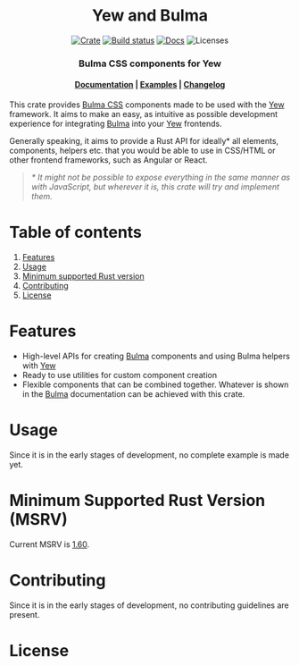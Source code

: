<div align="center">
  <h1>Yew and Bulma</h1>

[![Crate](https://img.shields.io/crates/v/yew-and-bulma.svg?style=flat-square)](https://crates.io/crates/yew-and-bulma)
[![Build status](https://img.shields.io/github/actions/workflow/status/filipdutescu/yew-and-bulma/ci.yml?branch=main&style=flat-square)](https://github.com/filipdutescu/yew-and-bulma/actions)
[![Docs](https://img.shields.io/badge/docs.rs-yew--and--bulma-green?style=flat-square)](https://docs.rs/yew-and-bulma/)
![Licenses](https://img.shields.io/badge/license-MIT%2FApache--2.0-blue?style=flat-square)

  <h3> Bulma CSS components for Yew</h3>

  <h4>
    <a href="https://docs.rs/yew-and-bulma/">Documentation</a>
    <span> | </span>
    <a href="https://github.com/filipdutescu/yew-and-bulma/tree/master/examples">Examples</a>
    <span> | </span>
    <a href="https://github.com/filipdutescu/yew-and-bulma/blob/master/CHANGELOG.md">Changelog</a>
  </h4>
</div>

This crate provides [Bulma CSS][bulma] components made to be used with the
[Yew][yew] framework. It aims to make an easy, as intuitive as possible
development experience for integrating [Bulma][bulma] into your [Yew][yew]
frontends.

Generally speaking, it aims to provide a Rust API for ideally* all elements,
components, helpers etc. that you would be able to use in CSS/HTML or other
frontend frameworks, such as Angular or React.

> _* It might not be possible to expose everything in the same manner as
with JavaScript, but wherever it is, this crate will try and implement them._

# Table of contents

1. [Features](#features)
2. [Usage](#usage)
3. [Minimum supported Rust version](#minimum-supported-rust-version)
4. [Contributing](#contributing)
5. [License](#license)

# Features

* High-level APIs for creating [Bulma][bulma] components and using Bulma helpers
  with [Yew][yew]
* Ready to use utilities for custom component creation
* Flexible components that can be combined together. Whatever is shown in the
  [Bulma][bulma] documentation can be achieved with this crate.

# Usage

Since it is in the early stages of development, no complete example is made
yet.

# Minimum Supported Rust Version (MSRV)

Current MSRV is [1.60](https://blog.rust-lang.org/2022/04/07/Rust-1.60.0.html).

# Contributing

Since it is in the early stages of development, no contributing guidelines are
present.

# License

[bulma]: https://bulma.io
[yew]: https://yew.rs
